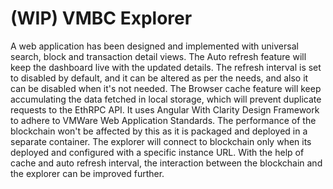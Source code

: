 # (WIP) VMBC Explorer

A web application has been designed and implemented with universal search, block and transaction detail views. The Auto refresh feature will keep the dashboard live with the updated details. The refresh interval is set to disabled by default, and it can be altered as per the needs, and also it can be disabled when it's not needed. The Browser cache feature will keep accumulating the data fetched in local storage, which will prevent duplicate requests to the EthRPC API. It uses Angular With Clarity Design Framework to adhere to VMWare Web Application Standards. The performance of the blockchain won't be affected by this as it is packaged and deployed in a separate container. The explorer will connect to blockchain only when its deployed and configured with a specific instance URL. With the help of cache and auto refresh interval, the interaction between the blockchain and the explorer can be improved further.



